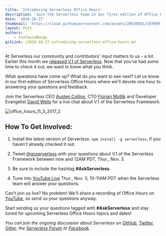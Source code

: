 ```yaml
---
title: 'Introducing Serverless Office Hours'
description: 'Join the Serverless team in our first edition of Office Hours for a live chat to answer all your questions about the latest release.'
date: '2016-10-27'
thumbnail: 'https://cloud.githubusercontent.com/assets/20538501/19769976/25c14630-9c23-11e6-9698-8cda3b8809d8.jpg'
layout: Post
authors:
    - StefanieMonge
gitLink: /2016-10-27-introducing-serverless-office-hours.md
---
```

At Serverless our community and contributors' input matters to us - a lot. Earlier this month we [released V.1 of Serverless](https://serverless.com/blog/releasing-serverless-framework-v1-and-fundraising/). Now that you've had some time to check it out, we want to know what you think.

What questions have come up? What do you want to see next? Let us know in our first edition of Serverless Office Hours where we'll devote one hour to answering your questions and feedback.

Join the Serverless CEO [Austen Collins](https://twitter.com/austencollins), CTO [Florian Motlik](https://twitter.com/flomotlik) and Developer Evangelist [David Wells](https://twitter.com/DavidWells) for a live chat about V.1 of the Serverless Framework.

![office_hours_11_3_2017_2](https://cloud.githubusercontent.com/assets/20538501/19773597/cf0dcd60-9c2f-11e6-8d9e-f1414fd3d8ea.gif)

## How To Get Involved: ##

 1. Install the latest version of Serverless: `npm install -g serverless`, if you haven't already checked it out.

 2. Tweet [@goserverless](https://twitter.com/goserverless) with your
    questions about V.1 of the Serverless Framework between now and 12AM
    PDT, Thur., Nov. 3.

 3. Be sure to include the hashtag **#AskServerless**.

 4. Tune into [YouTube Live](https://www.youtube.com/watch?v=IxVxNjEqSCM) Thur., Nov. 3, 10-11AM PDT when the
    Serverless team will answer your questions.

Can't join us live? No problem! We'll share a recording of Office Hours on [YouTube](https://www.youtube.com/channel/UCFYG383lawh9Hrs_DEKTtdg), so send us your questions anyway.

Start sending us your questions tagged with **#AskServerless** and stay tuned for upcoming Serverless Office Hours topics and dates!

*You can join the ongoing discussion about Serverless on [GitHub](https://github.com/serverless/serverless), [Twitter](https://twitter.com/goserverless), [Gitter](https://gitter.im/serverless/serverless), the [Serverless Forum](http://forum.serverless.com/) or [Facebook](https://www.facebook.com/serverless/).*

